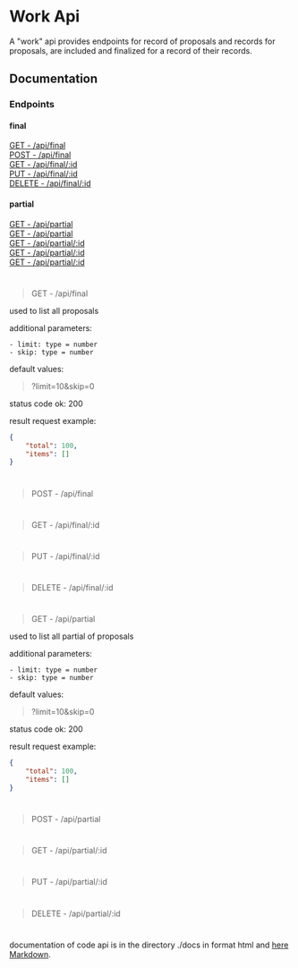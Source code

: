 # Work Api

A "work" api provides endpoints for record of proposals and records for proposals, are included and finalized for a record of their records.

## Documentation

### Endpoints

#### final
<dl>
<dt><a href="#get_final">GET - /api/final</a></dt>
<dt><a href="#post_final">POST - /api/final</a></dt>
<dt><a href="#get_final_id">GET - /api/final/:id</a></dt>
<dt><a href="#put_final_id">PUT - /api/final/:id</a></dt>
<dt><a href="#delete_final_id">DELETE - /api/final/:id</a></dt>
</dl>

#### partial
<dl>
<dt><a href="#get_partial">GET - /api/partial</a></dt>
<dt><a href="#post_partial">GET - /api/partial</a></dt>
<dt><a href="#get_partial_id">GET - /api/partial/:id</a></dt>
<dt><a href="#put_partial_id">GET - /api/partial/:id</a></dt>
<dt><a href="#delete_partial_id">GET - /api/partial/:id</a></dt>
</dl>

#

<a name="get_final"></a>

> GET - /api/final

used to list all proposals

additional parameters:

    - limit: type = number
    - skip: type = number

default values:

> ?limit=10&skip=0

status code ok: 200

result request example:

```json
{
    "total": 100,
    "items": []
}

```

#

<a name="post_final"></a>

> POST - /api/final

#

<a name="get_final_id"></a>

> GET - /api/final/:id

#

<a name="put_final_id"></a>

> PUT - /api/final/:id

#

<a name="delete_final_id"></a>

> DELETE - /api/final/:id

#

<a name="get_partial"></a>

> GET - /api/partial

used to list all partial of proposals

additional parameters:

    - limit: type = number
    - skip: type = number

default values:

> ?limit=10&skip=0

status code ok: 200

result request example:

```json
{
    "total": 100,
    "items": []
}

```

#

<a name="post_partial"></a>

> POST - /api/partial

#

<a name="get_partial_id"></a>

> GET - /api/partial/:id

#

<a name="put_partial_id"></a>

> PUT - /api/partial/:id

#

<a name="delete_partial_id"></a>

> DELETE - /api/partial/:id

#

documentation of code api is in the directory ./docs in format html and [here Markdown](https://github.com/sandroramone/work/blob/master/DOCUMENTATION.md).
